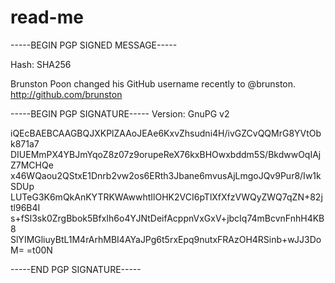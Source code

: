 # read-me

-----BEGIN PGP SIGNED MESSAGE-----

Hash: SHA256

Brunston Poon changed his GitHub username recently to @brunston. http://github.com/brunston

-----BEGIN PGP SIGNATURE-----
Version: GnuPG v2

iQEcBAEBCAAGBQJXKPlZAAoJEAe6KxvZhsudni4H/ivGZCvQQMrG8YVtObk871a7
DIUEMmPX4YBJmYqoZ8z07z9orupeReX76kxBHOwxbddm5S/BkdwwOqIAjZ7MCHQe
x46WQaou2QStxE1Dnrb2vw2os6ERth3Jbane6mvusAjLmgoJQv9Pur8/Iw1kSDUp
LUTeG3K6mQkAnKYTRKWAwwhtIlOHK2VCI6pTlXfXfzVWQyZWQ7qZN+82jtl96B4I
s+fSl3sk0ZrgBbok5BfxIh6o4YJNtDeifAcppnVxGxV+jbcIq74mBcvnFnhH4KB8
SlYIMGliuyBtL1M4rArhMBI4AYaJPg6t5rxEpq9nutxFRAzOH4RSinb+wJJ3DoM=
=t00N

-----END PGP SIGNATURE-----
